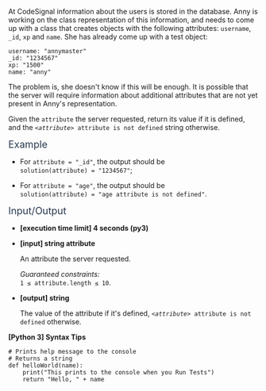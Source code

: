 <p>At CodeSignal information about the users is stored in the database. Anny is working on the class representation of this information, and needs to come up with a class that creates objects with the following attributes: <code>username</code>, <code>_id</code>, <code>xp</code> and <code>name</code>. She has already come up with a test object:</p>
<pre><code>username: "annymaster"
_id: "1234567"
xp: "1500"
name: "anny"
</code></pre>
<p>The problem is, she doesn't know if this will be enough. It is possible that the server will require information about additional attributes that are not yet present in Anny's representation.</p>
<p>Given the <code>attribute</code> the server requested, return its value if it is defined, and the <code><em>&lt;attribute&gt;</em> attribute is not defined</code> string otherwise.</p>
<p><span class="markdown--header" style="color:#2b3b52;font-size:1.4em">Example</span></p>
<ul>
<li>
<p>For <code>attribute = "_id"</code>, the output should be<br />
<code>solution(attribute) = "1234567"</code>;</p>
</li>
<li>
<p>For <code>attribute = "age"</code>, the output should be<br />
<code>solution(attribute) = "age attribute is not defined"</code>.</p>
</li>
</ul>
<p><span class="markdown--header" style="color:#2b3b52;font-size:1.4em">Input/Output</span></p>
<ul>
<li>
<p><strong>[execution time limit] 4 seconds (py3)</strong></p>
</li>
<li>
<p><strong>[input] string attribute</strong></p>
<p>An attribute the server requested.</p>
<p><em>Guaranteed constraints:</em><br />
<code>1 ≤ attribute.length ≤ 10</code>.</p>
</li>
<li>
<p><strong>[output] string</strong></p>
<p>The value of the attribute if it's defined, <code><em>&lt;attribute&gt;</em> attribute is not defined</code> otherwise.</p>
</li>
</ul>
<p><strong>[Python 3] Syntax Tips</strong></p>
<pre><code class="language-python"><span class="hljs-comment"># Prints help message to the console</span>
<span class="hljs-comment"># Returns a string</span>
<span class="hljs-keyword">def</span> <span class="hljs-title function_">helloWorld</span>(<span class="hljs-params">name</span>):
    <span class="hljs-built_in">print</span>(<span class="hljs-string">"This prints to the console when you Run Tests"</span>)
    <span class="hljs-keyword">return</span> <span class="hljs-string">"Hello, "</span> + name

</code></pre>
